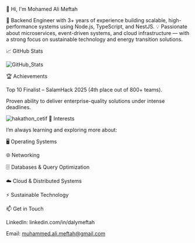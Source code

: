 👋 Hi, I'm Mohamed Ali Meftah

🚀 Backend Engineer with 3+ years of experience building scalable, high-performance systems using Node.js, TypeScript, and NestJS.
💡 Passionate about microservices, event-driven systems, and cloud infrastructure — with a strong focus on sustainable technology and energy transition solutions.

📈 GitHub Stats

![GitHub_Stats](https://github-readme-stats.vercel.app/api?username=DalyMeftah&show_icons=true&theme=radical&hide_border=true&bg_color=0D1117&title_color=F85D7F&icon_color=F8D866&text_color=FFFFFF)

🏆 Achievements

Top 10 Finalist – SalamHack 2025 (4th place out of 800+ teams).

Proven ability to deliver enterprise-quality solutions under intense deadlines.

![hakathon_cetif](https://github.com/user-attachments/assets/247380c7-f062-4919-978b-a8edb3017769)
🌱 Interests

I’m always learning and exploring more about:

🖥️ Operating Systems

🌐 Networking

🗄️ Databases & Query Optimization

☁️ Cloud & Distributed Systems

⚡ Sustainable Technology

📫 Get in Touch

LinkedIn: linkedin.com/in/dalymeftah

Email: muhammed.ali.meftah@gmail.com
